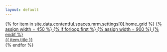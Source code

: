 ```yaml
---
layout: default
---
```


<div class="o-grid" id="advert">
  {% for item in site.data.contentful.spaces.mrm.settings[0].home_grid %}
    <div{% if forloop.first %} class="o-grid__feature"{% endif %}>
      <a href="{{ item.title | datapage_url: '' }}" class="c-image-aspect">
        {% assign width = 450 %}
        {% if forloop.first %}
          {% assign width = 900 %}
        {% endif %}
        <div class="c-image-aspect__content{% if forloop.first %} c-image-aspect__content--center-bottom{% endif %}" style="background-image: url({{ item.image.url | cf_image_url: width }})">
          <span class="c-heading c-tape{% if forloop.first %} c-tape--feature c-heading--h1{% else %} c-heading--h2{% endif %}">{{ item.title }}</span>
        </div>
      </a>
    </div>
  {% endfor %}
  <div class="o-grid__feature" id="advert-poster"></div>
</div>

